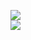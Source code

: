[![](https://img.shields.io/badge/Made%20With-Github%20Spray-lightgrey.svg?style=for-the-badge&logo=github)](https://github.com/Annihil/github-spray#26591)  
[![](https://i.imgur.com/2DrTn0Z.gif)](https://github.com/Annihil/github-spray)